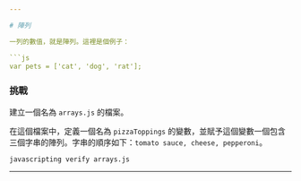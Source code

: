 ```yaml
---

# 陣列

一列的數值，就是陣列。這裡是個例子：

```js
var pets = ['cat', 'dog', 'rat'];
```

### 挑戰

建立一個名為 `arrays.js` 的檔案。

在這個檔案中，定義一個名為 `pizzaToppings` 的變數，並賦予這個變數一個包含三個字串的陣列。字串的順序如下：`tomato sauce, cheese, pepperoni`。


`javascripting verify arrays.js`

---
```

